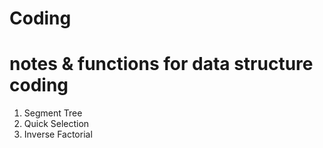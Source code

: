 # Coding
# notes &amp; functions for data structure coding

1. Segment Tree
2. Quick Selection
3. Inverse Factorial
